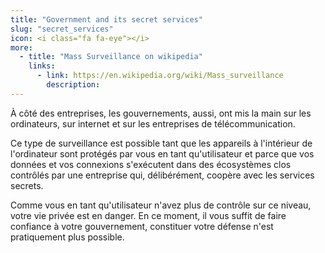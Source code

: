 ```yaml
---
title: "Government and its secret services"
slug: "secret_services"
icon: <i class="fa fa-eye"></i>
more:
  - title: "Mass Surveillance on wikipedia"
    links:
      - link: https://en.wikipedia.org/wiki/Mass_surveillance
        description:
---
```


À côté des entreprises, les gouvernements, aussi, ont mis la main sur les ordinateurs, sur internet et sur les entreprises de télécommunication.

Ce type de surveillance est possible tant que les appareils à l'intérieur de l'ordinateur sont protégés par vous en tant qu'utilisateur et parce que vos données et vos connexions s'exécutent dans des écosystèmes clos contrôlés par une entreprise qui, délibérément, coopère avec les services secrets.

Comme vous en tant qu'utilisateur n'avez plus de contrôle sur ce niveau, votre vie privée est en danger. En ce moment, il vous suffit de faire confiance à votre gouvernement, constituer votre défense n'est pratiquement plus possible.
